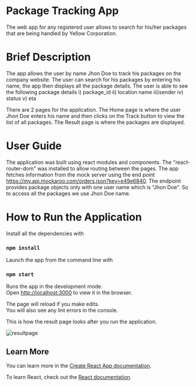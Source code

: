 # Package Tracking App

The web app for any registered user allows to search for his/her packages that are being handled by Yellow Corporation.

# Brief Description

The app allows the user by name Jhon Doe to track his packages on the company website.
The user can search for his packages by entering his name, the app then displays all the package details.
The user is able to see the following package details
i)  package_id
ii) location name
iii)sender
iv) status
v)  eta

There are 2 pages for the application.
The Home page is where the user Jhon Doe enters his name and then clicks on the Track button to view the list of all packages.
The Result page is where the packages are displayed.

# User Guide

The application was built using react modules and components. The "react-router-dom" was installed to allow routing between the pages.
The app fetches information from the mock server using the end point https://my.api.mockaroo.com/orders.json?key=e49e6840.
The endpoint provides package objects only with one user name which is "Jhon Doe".
So to access all the packages we use Jhon Doe name.

# How to Run the Application

Install all the dependencies with
### `npm install`

Launch the app from the command line with
### `npm start`

Runs the app in the development mode.\
Open [http://localhost:3000](http://localhost:3000) to view it in the browser.

The page will reload if you make edits.\
You will also see any lint errors in the console.

This is how the result page looks after you run the application.

![resultpage](screenshots/resultpage.jpg)

## Learn More

You can learn more in the [Create React App documentation](https://facebook.github.io/create-react-app/docs/getting-started).

To learn React, check out the [React documentation](https://reactjs.org/).

